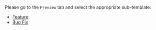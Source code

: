 Please go to the `Preview` tab and select the appropriate sub-template:

* [Feature](?expand=1&template=feature.md)
* [Bug Fix](?expand=1&template=bugfix.md)
